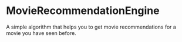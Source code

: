 # MovieRecommendationEngine
A simple algorithm that helps you to get movie recommendations for a movie you have seen before.
